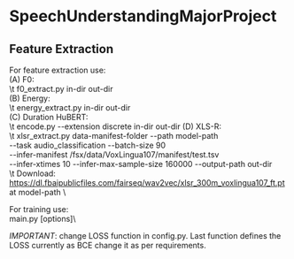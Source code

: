 # SpeechUnderstandingMajorProject
## Feature Extraction
For feature extraction use: \
(A) F0: \
\t    f0_extract.py in-dir out-dir \
(B) Energy: \
\t    energy_extract.py in-dir out-dir \
(C) Duration HuBERT: \
\t    encode.py --extension discrete in-dir out-dir
(D) XLS-R: \
\t xlsr_extract.py data-manifest-folder --path model-path \
        --task audio_classification --batch-size 90 \
        --infer-manifest /fsx/data/VoxLingua107/manifest/test.tsv \
        --infer-xtimes 10 --infer-max-sample-size 160000 --output-path out-dir \
\t Download: https://dl.fbaipublicfiles.com/fairseq/wav2vec/xlsr_300m_voxlingua107_ft.pt at model-path \

For training use:\
main.py [options]\

*IMPORTANT*: change LOSS function in config.py. Last function defines the LOSS currently as BCE change it as per requirements.
